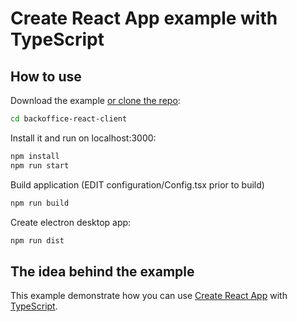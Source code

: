 # Create React App example with TypeScript

## How to use

Download the example [or clone the repo]():

```sh
cd backoffice-react-client
```

Install it and run on localhost:3000:

```sh
npm install
npm run start
```

Build application (EDIT configuration/Config.tsx prior to build)

```sh
npm run build
```

Create electron desktop app:
```sh
npm run dist
```

## The idea behind the example

This example demonstrate how you can use [Create React App](https://github.com/facebookincubator/create-react-app) with [TypeScript](https://github.com/Microsoft/TypeScript).
